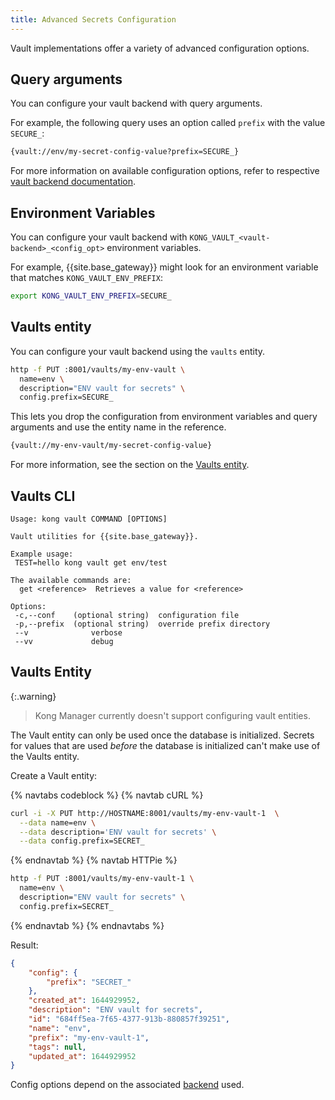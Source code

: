 ```yaml
---
title: Advanced Secrets Configuration
---
```


Vault implementations offer a variety of advanced configuration options.

## Query arguments

You can configure your vault backend with query arguments.

For example, the following query uses an option called `prefix` with the value `SECURE_`:

```bash
{vault://env/my-secret-config-value?prefix=SECURE_}
```

For more information on available configuration options,
refer to respective [vault backend documentation](/gateway/{{page.kong_version}}/kong-enterprise/secrets-management/backends).

## Environment Variables

You can configure your vault backend with `KONG_VAULT_<vault-backend>_<config_opt>` environment variables.

For example, {{site.base_gateway}} might look for an environment variable that matches `KONG_VAULT_ENV_PREFIX`:

```bash
export KONG_VAULT_ENV_PREFIX=SECURE_
```

## Vaults entity

You can configure your vault backend using the `vaults` entity.

```bash
http -f PUT :8001/vaults/my-env-vault \
  name=env \
  description="ENV vault for secrets" \
  config.prefix=SECURE_
```

This lets you drop the configuration from environment variables and query arguments and use the entity name in the reference.

```bash
{vault://my-env-vault/my-secret-config-value}
```

For more information, see the section on the [Vaults entity](#vaults-entity).

## Vaults CLI

```text
Usage: kong vault COMMAND [OPTIONS]

Vault utilities for {{site.base_gateway}}.

Example usage:
 TEST=hello kong vault get env/test

The available commands are:
  get <reference>  Retrieves a value for <reference>

Options:
 -c,--conf    (optional string)  configuration file
 -p,--prefix  (optional string)  override prefix directory
 --v              verbose
 --vv             debug
```

## Vaults Entity

{:.warning}
> Kong Manager currently doesn't support configuring vault entities.

The Vault entity can only be used once the database is initialized. Secrets for values that are used _before_ the database is initialized can't make use of the Vaults entity.

Create a Vault entity:

{% navtabs codeblock %}
{% navtab cURL %}

```bash
curl -i -X PUT http://HOSTNAME:8001/vaults/my-env-vault-1  \
  --data name=env \
  --data description='ENV vault for secrets' \
  --data config.prefix=SECRET_
```

{% endnavtab %}
{% navtab HTTPie %}

```bash
http -f PUT :8001/vaults/my-env-vault-1 \
  name=env \
  description="ENV vault for secrets" \
  config.prefix=SECRET_
```

{% endnavtab %}
{% endnavtabs %}

Result:

```json
{
    "config": {
        "prefix": "SECRET_"
    },
    "created_at": 1644929952,
    "description": "ENV vault for secrets",
    "id": "684ff5ea-7f65-4377-913b-880857f39251",
    "name": "env",
    "prefix": "my-env-vault-1",
    "tags": null,
    "updated_at": 1644929952
}
```

Config options depend on the associated [backend](/gateway/{{page.kong_version}}/kong-enterprise/secrets-management/backends) used.

